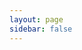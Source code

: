 ```yaml
---
layout: page
sidebar: false
---
```

<script setup>
import {
  VPTeamPage,
  VPTeamPageTitle,
  VPTeamMembers,
  VPTeamPageSection
} from "vitepress/theme";


const coreMembers = [
  {
    "avatar": "/img/member-xiaozhu2007.png",
    "name": "Zhen Liu",
    "title": "Creator",
    "org": "HelloTools",
    "desc": "万恶之源(bushi",
    "links": [{ "icon": "github", "link": "https://github.com/xiaozhu2007" }],
    "sponsor": "https://afdian.net/a/xiaozhu2021"
  },
  {
    "avatar": "/img/member-tac.png",
    "name": "Aochen Tan",
    "title": "Member",
    "links": [{ "icon": "github", "link": "https://github.com/TAC248" }],
    "sponsor": "https://s1.ax1x.com/2022/12/01/z0shND.png"
  },
  {
    "avatar": "https://www.github.com/1zyao.png",
    "name": "1zyao",
    "title": "Member",
    "links": [{ "icon": "github", "link": "https://github.com/1zyao" }]
  },
  {
    "avatar": "/img/member-vmstatus.png",
    "name": "vmstatus",
    "title": "Member",
    "links": [{ "icon": "github", "link": "https://github.com/vmstatus" }]
  }
];

/**
 * 对于常量 sponsors 来说，`title`属性指的是留言的内容
 * 
 */
const sponsors = [ 
  {
    avatar: "https://pic1.afdiancdn.com/user/9176bb7498d911eaa07752540025c377/avatar/2a750d92893ff7c67c5c241930f7cc69_w1080_h1440_s159.jpg?imageView2/1/w/480/h/480",
    name: "Pig2333",
    title: "12 CNY",
    org: "afdian",
    links: [{ icon: "github", link: "https://github.com/" }]
  }
];

const partners = [ 
    {
    avatar: "https://www.github.com/kaiheila.png",
    name: "KOOK(原开黑啦)",
    title: "一个好用的语音沟通工具",
    "desc": "无广告、不掉线、低占用、不延迟",
    links: [{ icon: "github", link: "https://github.com/kaiheila" }]
  },
    {
    avatar: "https://store-g1.seewo.com/enweb/images/share@256.png",
    name: "希沃白板 5",
    title: "为互动教学而生",
    "desc": "更高效的备课体验，更丰富的教学工具",
    links: [{ icon: "github", link: "https://github.com/EasiNote" }]
  },
  {
    avatar: "https://www.github.com/github.png",
    name: "虚位以待",
    title: "May be you?",
    links: [{ icon: "github", link: "https://github.com/" }]
  }
];

</script>

<VPTeamPage>
  <VPTeamPageTitle>
    <template #title>认识团队</template>
    <template #lead>HelloTools Cloud 的发展的背后是 HelloTools 团队的不懈努力，以下是部分团员的信息。</template>
  </VPTeamPageTitle>
  <VPTeamPageSection>
    <template #title>核心团队成员</template>
    <template #lead>HelloTools Cloud 的发展的背后是 HelloTools 团队的不懈努力，以下是核心团队成员的个人信息。</template>
    <template #members>
      <VPTeamMembers size="medium" :members="coreMembers" />
    </template>
  </VPTeamPageSection>
  <VPTeamPageSection>
    <template #title>赞助商</template>
    <template #lead>在我们的赞助者慷慨的财务支持下，HelloTools Cloud 才得以继续前进。</template>
    <template #members>
      <VPTeamMembers size="small" :members="sponsors" />
    </template>
  </VPTeamPageSection>
  <VPTeamPageSection>
    <template #title>社区伙伴</template>
    <template #lead>一些活跃的生产力工具让 HelloTools Cloud 的开发变得更加丰富多彩，团队成员们认为有必要在此特别提及。</template>
    <template #members>
      <VPTeamMembers size="small" :members="partners" />
    </template>
  </VPTeamPageSection>
</VPTeamPage>